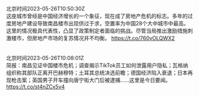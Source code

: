 北京时间2023-05-26T10:50:30Z<br>这座城市曾经是中国经济增长的一个象征，现在成了房地产危机的标志。多年的过度房地产建设导致南昌楼市出现供过于求，空置率为中国28个大中城市中最高。
这里的情况极具代表性，凸显了政策制定者面临的挑战。尽管当局推出激励措施刺激楼市，但房地产市场的复苏情况并不均衡。
https://t.co/760yOLQWX2<br><br><br>北京时间2023-05-26T10:08:01Z<br>简报：南昌见证中国楼市危机；调查揭示TikTok员工如何泄露用户隐私；瓦格纳组织称其部队正离开巴赫穆特；土耳其总统决选前瞻；德国经济陷入衰退；日本再现枪击案；英国男子开车撞向唐宁街大门后被逮捕……这里是今日要闻。
https://t.co/st4nZCx5v4<br><br><br>